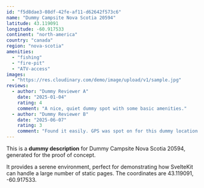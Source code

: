 ```yaml
---
id: "f5d8dae3-08df-42fe-af11-d62642f573c6"
name: "Dummy Campsite Nova Scotia 20594"
latitude: 43.119091
longitude: -60.917533
continent: "north-america"
country: "canada"
region: "nova-scotia"
amenities:
  - "fishing"
  - "fire-pit"
  - "ATV-access"
images:
  - "https://res.cloudinary.com/demo/image/upload/v1/sample.jpg"
reviews:
  - author: "Dummy Reviewer A"
    date: "2025-01-04"
    rating: 4
    comment: "A nice, quiet dummy spot with some basic amenities."
  - author: "Dummy Reviewer B"
    date: "2025-06-07"
    rating: 3
    comment: "Found it easily. GPS was spot on for this dummy location."
---
```


This is a **dummy description** for Dummy Campsite Nova Scotia 20594, generated for the proof of concept.

It provides a serene environment, perfect for demonstrating how SvelteKit can handle a large number of static pages. The coordinates are 43.119091, -60.917533.
